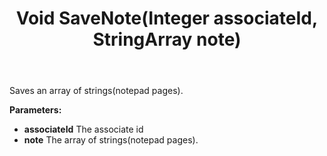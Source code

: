 ﻿---
uid: crmscript_ref_NSAssociateAgent_SaveNote
title: Void SaveNote(Integer associateId, StringArray note)
intellisense: NSAssociateAgent.SaveNote
keywords: NSAssociateAgent, SaveNote
so.topic: reference
---

Saves an array of strings(notepad pages).

**Parameters:**
 - **associateId** The associate id
 - **note** The array of strings(notepad pages).
